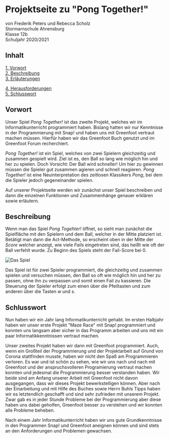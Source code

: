 # Projektseite zu "Pong Together!"

von Frederik Peters und Rebecca Scholz                                                                                                                                            
Stormarnschule Ahrensburg                                                                                                                                                        
Klasse 12b                                                                                                                                                                        
Schuljahr 2020/2021

## Inhalt

[1. Vorwort](#1)                                                                                                                                                                  
[2. Beschreibung](#2)                                                                                                                                                            
[3. Erläuterungen](#3)                                                                                                                                                            
[](#3.1)


[4. Herausforderungen](#4)                                                                                                                                                          
[5. Schlusswort](#5)

## Vorwort<a name="1"></a>

Unser Spiel *Pong Together!* ist das zweite Projekt, welches wir im Informatikunterricht programmiert haben. Bislang hatten wir nur Kenntnisse in der Programmierung mit Snap! und haben uns mit Greenfoot vertraut machen müssen. Hierfür haben wir das Greenfoot Buch genutzt und im Greenfoot Forum recherchiert. 

*Pong Together!* ist ein Spiel, welches von zwei Spielern gleichzeitig und zusammen gespielt wird. Ziel ist es, den Ball so lang wie möglich hin und her zu spielen. Doch Vorsicht: Der Ball wird schneller! Um hier zu gewinnen müssen die Spieler gut zusammen agieren und schnell reagieren. *Pong Together!* ist eine Neuinterpretation des zeitlosen Klassikers *Pong*, bei dem die Spieler jedoch gegeneinander spielen. 

Auf unserer Projektseite werden wir zunächst unser Spiel beschreiben und dann die einzelnen Funktionen und Zusammenhänge genauer erklären sowie erläutern.

## Beschreibung<a name="2"></a>

Wenn man das Spiel *Pong Togehter!* öffnet, so sieht man zunächst die Spielfläche mit den Spielern und dem Ball, welcher in der Mitte platziert ist. Betätigt man dann die Act-Methode, so erscheint oben in der Mitte der *Score* welcher anzeigt, wie viele *Fails* eingetreten sind, das heißt wie oft der Ball verfehlt wurde. Zu Beginn des Spiels steht der Fail-Score bei 0. 

![Das Spiel]()

Das Spiel ist für zwei Spieler programmiert, die gleichzeitig und zusammen spielen und versuchen müssen, den Ball so oft wie möglich hin und her zu passen, ohne ihn zu verpassen und somit einen Fail zu kassieren. Die Steuerung der Spieler erfolgt zum einen über die Pfeiltasten und zum anderen über die Tasten *w* und *s*. 


## Schlusswort<a name="5"></a>

Nun haben wir ein Jahr lang Informatikunterricht gehabt. Im ersten Halbjahr haben wir unser erste Projekt "Maze Race" mit Snap! programmiert und konnten uns langsam aber sicher in das Programm arbeiten und uns mit ein paar Informatikkenntnissen vertraut machen. 

Unser zweites Projekt haben wir dann mit Greenfoot programmiert. Auch, wenn ein Großteil der Programmierung und der Projektarbeit auf Grund von Corona stattfinden musste, haben wir nicht den Spaß am Programmieren verloren. Es war und ist schön zu sehen, wie wir uns nach und nach mit Greenfoot und der anspruchsvolleren Programierung vertraut machen konnten und jedesmal die Programmierung besser verstanden haben. 
Wir beide sind am Anfang unserer Arbeit mit Greenfoot nicht davon ausgegangen, dass wir dieses Projekt bewerkstelligen können. Aber nach der Einarbeitung und mit Hilfe des Buches sowie Herrn Buhls Tipps haben wir es letztendlich geschafft und sind sehr zufrieden mit unserem Projekt. Zwar gab es in jeder Stunde Probleme bei der Programmierung aber diese haben uns dabei geholfen, Greenfoot besser zu verstehen und wir konnten alle Probleme beheben. 

Nach einem Jahr Informatikunterricht haben wir uns gute Grundkenntnisse in den Programmen Snap! und Greenfoot aneignen können und sind stets an den Anforderungen und Problemen gewachsen. 
